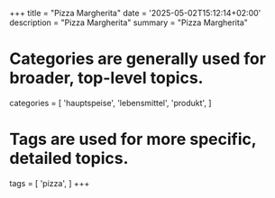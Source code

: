 +++
title = "Pizza Margherita"
date = '2025-05-02T15:12:14+02:00'
description = "Pizza Margherita"
summary = "Pizza Margherita"
# Categories are generally used for broader, top-level topics.
categories = [
 'hauptspeise',
 'lebensmittel',
 'produkt',
]
# Tags are used for more specific, detailed topics.
tags = [
 'pizza',
]
+++
